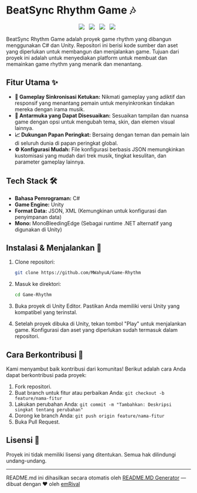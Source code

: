 # BeatSync Rhythm Game 🎶

<p align="center">
  <img src="https://img.shields.io/badge/C%23-239120?style=for-the-badge&logo=c-sharp&logoColor=white" style="margin-right: 8px;">
  <img src="https://img.shields.io/badge/Unity-222C37?style=for-the-badge&logo=unity&logoColor=white" style="margin-right: 8px;">
  <img src="https://img.shields.io/badge/JSON-000000?style=for-the-badge&logo=json&logoColor=white" style="margin-right: 8px;">
  <img src="https://img.shields.io/badge/XML-000000?style=for-the-badge&logo=xml&logoColor=white" style="margin-right: 8px;">
</p>

BeatSync Rhythm Game adalah proyek game rhythm yang dibangun menggunakan C# dan Unity.  Repositori ini berisi kode sumber dan aset yang diperlukan untuk membangun dan menjalankan game. Tujuan dari proyek ini adalah untuk menyediakan platform untuk membuat dan memainkan game rhythm yang menarik dan menantang.

## Fitur Utama ✨

*   **🎵 Gameplay Sinkronisasi Ketukan:** Nikmati gameplay yang adiktif dan responsif yang menantang pemain untuk menyinkronkan tindakan mereka dengan irama musik.
*   **🎨 Antarmuka yang Dapat Disesuaikan:** Sesuaikan tampilan dan nuansa game dengan opsi untuk mengubah tema, skin, dan elemen visual lainnya.
*   **📈 Dukungan Papan Peringkat:** Bersaing dengan teman dan pemain lain di seluruh dunia di papan peringkat global.
*   **⚙️ Konfigurasi Mudah:** File konfigurasi berbasis JSON memungkinkan kustomisasi yang mudah dari trek musik, tingkat kesulitan, dan parameter gameplay lainnya.

## Tech Stack 🛠️

*   **Bahasa Pemrograman:** C#
*   **Game Engine:** Unity
*   **Format Data:** JSON, XML (Kemungkinan untuk konfigurasi dan penyimpanan data)
*   **Mono:** MonoBleedingEdge (Sebagai runtime .NET alternatif yang digunakan di Unity)

## Instalasi & Menjalankan 🚀

1.  Clone repositori:

    ```bash
    git clone https://github.com/MWahyuA/Game-Rhythm
    ```

2.  Masuk ke direktori:

    ```bash
    cd Game-Rhythm
    ```

3.  Buka proyek di Unity Editor. Pastikan Anda memiliki versi Unity yang kompatibel yang terinstal.

4.  Setelah proyek dibuka di Unity, tekan tombol "Play" untuk menjalankan game.  Konfigurasi dan aset yang diperlukan sudah termasuk dalam repositori.

## Cara Berkontribusi 🤝

Kami menyambut baik kontribusi dari komunitas! Berikut adalah cara Anda dapat berkontribusi pada proyek:

1.  Fork repositori.
2.  Buat branch untuk fitur atau perbaikan Anda: `git checkout -b feature/nama-fitur`
3.  Lakukan perubahan Anda: `git commit -m "Tambahkan: Deskripsi singkat tentang perubahan"`
4.  Dorong ke branch Anda: `git push origin feature/nama-fitur`
5.  Buka Pull Request.

## Lisensi 📄

Proyek ini tidak memiliki lisensi yang ditentukan.  Semua hak dilindungi undang-undang.


---
README.md ini dihasilkan secara otomatis oleh [README.MD Generator](https://github.com/emRival) — dibuat dengan ❤️ oleh [emRival](https://github.com/emRival)
